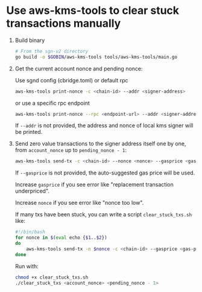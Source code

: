 # Use aws-kms-tools to clear stuck transactions manually

1. Build binary

    ```sh
    # From the sgn-v2 directory
    go build -o $GOBIN/aws-kms-tools tools/aws-kms-tools/main.go
    ```

2. Get the current account nonce and pending nonce:

    Use sgnd config (cbridge.toml) or default rpc
    ```sh
    aws-kms-tools print-nonce -c <chain-id> --addr <signer-address>
    ```
    or use a specific rpc endpoint
    ```sh
    aws-kms-tools print-nonce --rpc <endpoint-url> --addr <signer-address>
    ```
    If `--addr` is not provided, the address and nonce of local kms signer will be printed.

3. Send zero value transactions to the signer address itself one by one, from `account_nonce` up to `pending_nonce - 1`:

    ```sh
    aws-kms-tools send-tx -c <chain-id> --nonce <nonce> --gasprice <gas-price-gwei>
    ```
    If `--gasprice` is not provided, the auto-suggested gas price will be used.

    Increase `gasprice` if you see error like "replacement transaction underpriced".

    Increase `nonce` if you see error like "nonce too low".

    If many txs have been stuck, you can write a script `clear_stuck_txs.sh` like:
    ```sh
    #!/bin/bash
    for nonce in $(eval echo {$1..$2})
    do
        aws-kms-tools send-tx -n $nonce -c <chain-id> --gasprice <gas-price-gwei>
    done
    ```

    Run with:
    ```sh
    chmod +x clear_stuck_txs.sh
    ./clear_stuck_txs <account_nonce> <pending_nonce - 1>
    ```
